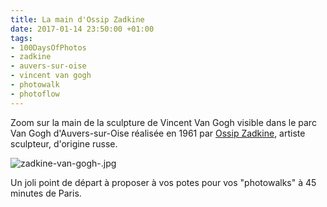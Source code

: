 ```yaml
---
title: La main d'Ossip Zadkine
date: 2017-01-14 23:50:00 +01:00
tags:
- 100DaysOfPhotos
- zadkine
- auvers-sur-oise
- vincent van gogh
- photowalk
- photoflow
---
```


Zoom sur la main de la sculpture de Vincent Van Gogh visible dans le parc Van Gogh d'Auvers-sur-Oise réalisée en 1961 par [Ossip Zadkine](http://www.zadkine.paris.fr/fr/sa-biographie), artiste sculpteur, d'origine russe.

<span class="u-photo">![zadkine-van-gogh-.jpg](/uploads/zadkine-van-gogh-.jpg)</span>

Un joli point de départ à proposer à vos potes pour vos "photowalks" à 45 minutes de Paris. 

